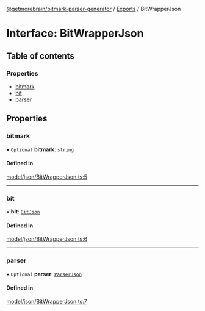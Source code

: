 [@getmorebrain/bitmark-parser-generator](../API.md) / [Exports](../modules.md) / BitWrapperJson

# Interface: BitWrapperJson

## Table of contents

### Properties

- [bitmark](BitWrapperJson.md#bitmark)
- [bit](BitWrapperJson.md#bit)
- [parser](BitWrapperJson.md#parser)

## Properties

### bitmark

• `Optional` **bitmark**: `string`

#### Defined in

[model/json/BitWrapperJson.ts:5](https://github.com/getMoreBrain/bitmark-parser-generator/blob/9ddf9e2/src/model/json/BitWrapperJson.ts#L5)

___

### bit

• **bit**: [`BitJson`](BitJson.md)

#### Defined in

[model/json/BitWrapperJson.ts:6](https://github.com/getMoreBrain/bitmark-parser-generator/blob/9ddf9e2/src/model/json/BitWrapperJson.ts#L6)

___

### parser

• `Optional` **parser**: [`ParserJson`](ParserJson.md)

#### Defined in

[model/json/BitWrapperJson.ts:7](https://github.com/getMoreBrain/bitmark-parser-generator/blob/9ddf9e2/src/model/json/BitWrapperJson.ts#L7)
